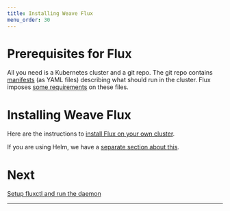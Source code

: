 ```yaml
---
title: Installing Weave Flux
menu_order: 30
---
```


# Prerequisites for Flux

All you need is a Kubernetes cluster and a git repo. The git repo
contains [manifests][k8s-manifests] (as YAML files) describing what
should run in the cluster. Flux imposes
[some requirements](/site/requirements.md) on these files.

# Installing Weave Flux

Here are the instructions to [install Flux on your own
cluster](./standalone/installing.md).

If you are using Helm, we have a [separate section about
this](./helm-get-started.md).

# Next

[Setup fluxctl and run the daemon](./using.md)

----
[k8s-manifests]: https://kubernetes.io/docs/concepts/configuration/overview/
